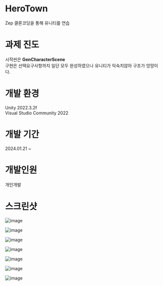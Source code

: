 # HeroTown
Zep 클론코딩을 통해 유니티를 연습

# 과제 진도
시작씬은 **GenCharacterScene**  
구현은 선택요구사항까지 일단 모두 완성하였으나 유니티가 익숙치않아 구조가 엉망이다.
  
# 개발 환경
Unity 2022.3.2f  
Visual Studio Community 2022

# 개발 기간
2024.01.21 ~

# 개발인원
개인개발

# 스크린샷
![image](https://github.com/cgtg/HeroTown/assets/88172590/9a47d9ae-bd6c-41d7-b547-66068ef2d7cc)

![image](https://github.com/cgtg/HeroTown/assets/88172590/89caafef-835f-416d-9438-7cd2e0b2365b)

![image](https://github.com/cgtg/HeroTown/assets/88172590/d2505a91-9b0c-48d5-807b-e791d425488b)

![image](https://github.com/cgtg/HeroTown/assets/88172590/586a60fc-46d9-4fc9-9e7f-b259fb42e4ea)

![image](https://github.com/cgtg/HeroTown/assets/88172590/3f655248-5261-4b6d-b2a8-a4ba318bcfe5)

![image](https://github.com/cgtg/HeroTown/assets/88172590/358bd63b-2f98-48db-9e91-608cd272d0fc)

![image](https://github.com/cgtg/HeroTown/assets/88172590/19fe3f4b-7d20-4e37-b736-53c3f8192063)


